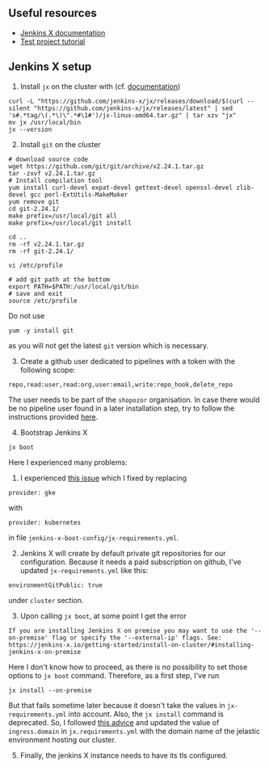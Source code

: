 ## Useful resources

* [Jenkins X documentation](jenkins-x.io)
* [Test project tutorial](https://blog.testproject.io/2019/10/29/continuous-deployment-with-kubernetes-and-jenkins-x/)

## Jenkins X setup

1. Install `jx` on the cluster with (cf. [documentation](https://jenkins-x.io/docs/getting-started/setup/install/#linux))
```
curl -L "https://github.com/jenkins-x/jx/releases/download/$(curl --silent "https://github.com/jenkins-x/jx/releases/latest" | sed 's#.*tag/\(.*\)\".*#\1#')/jx-linux-amd64.tar.gz" | tar xzv "jx"
mv jx /usr/local/bin
jx --version
```

2. Install `git` on the cluster
```
# download source code
wget https://github.com/git/git/archive/v2.24.1.tar.gz
tar -zxvf v2.24.1.tar.gz
# Install compilation tool
yum install curl-devel expat-devel gettext-devel openssl-devel zlib-devel gcc perl-ExtUtils-MakeMaker
yum remove git
cd git-2.24.1/
make prefix=/usr/local/git all
make prefix=/usr/local/git install

cd ..
rm -rf v2.24.1.tar.gz
rm -rf git-2.24.1/

vi /etc/profile

# add git path at the bottom
export PATH=$PATH:/usr/local/git/bin
# save and exit
source /etc/profile
```
Do not use
```
yum -y install git
```
as you will not get the latest `git` version which is necessary. 

3. Create a github user dedicated to pipelines with a token with the following scope: 
```
repo,read:user,read:org,user:email,write:repo_hook,delete_repo
```
The user needs to be part of the `shopozor` organisation. In case there would be no pipeline user found in a later installation step, try to follow the instructions provided [here](https://github.com/jenkins-x/jx/issues/1679).

4. Bootstrap Jenkins X
```
jx boot
```

Here I experienced many problems:

1. I experienced [this issue](https://github.com/jenkins-x/jx/issues/5418) which I fixed by replacing
```
provider: gke
```
with 
```
provider: kubernetes
```
in file `jenkins-x-boot-config/jx-requirements.yml`.

2. Jenkins X will create by default private git repositories for our configuration. Because it needs a paid subscription on github, I've updated `jx-requirements.yml` like this:
```
environmentGitPublic: true
```
under `cluster` section.

3. Upon calling `jx boot`, at some point I get the error
```
If you are installing Jenkins X on premise you may want to use the '--on-premise' flag or specify the '--external-ip' flags. See: https://jenkins-x.io/getting-started/install-on-cluster/#installing-jenkins-x-on-premise
```
Here I don't know how to proceed, as there is no possibility to set those options to `jx boot` command. Therefore, as a first step, I've run
```
jx install --on-premise
```
But that fails sometime later because it doesn't take the values in `jx-requirements.yml` into account. Also, the `jx install` command is deprecated. So, I followed [this advice](https://github.com/jenkins-x/jx/issues/5496) and updated the value of `ingress.domain` in `jx.requirements.yml` with the domain name of the jelastic environment hosting our cluster.

5. Finally, the jenkins X instance needs to have its tls configured.